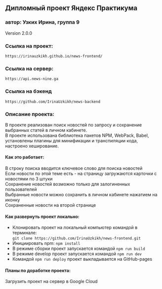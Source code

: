 ## Дипломный проект Яндекс Практикума
### автор: Узких Ирина, группа 9
Version 2.0.0
### Ссылка на проект:
`https://irinauzkikh.github.io/news-frontend/`
### Ссылка на сервер:
`https://api.news-nine.ga`
### Ссылка на бэкенд
`https://github.com/IrinaUzkikh/news-backend`
### Описание проекта:
В проекте реализован поиск новостей по запросу и сохранение выбранных статей в личном кабинете.    
В проекте использована библиотека пакетов NPM, WebPack, Babel, установлены плагины для минификации и транспиляции кода, настроено хеширование.  
#### Как это работает:
В строку поиска вводится ключевое слово для поиска новостей   
Если новости по этой теме есть - на страницу загружаются карточки с новостями по 3 штуки   
Сохранение новостей возможно только для залогиненных пользователей    
Выбранные новости можно сохранить в личном кабинете нажатием на иконку   
Сохраненные новости на второй странице 
#### Как развернуть проект локально:
- Клонировать проект на локальный компьютер командой в терминале:                              
  `git clone https://github.com/IrinaUzkikh/news-frontend.git`
- Инициировать npm: `npm install`
- В режиме сборки проект запускается командой `npm run build`   
- В режиме develop проект запускается командой `npm run dev`  
- Командой `npm run deploy` проект выкладывается на GitHub-pages 
#### Планы по доработке проекта: 
Загрузить проект на сервер в Google Cloud    

